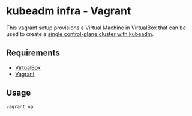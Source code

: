 # kubeadm infra - Vagrant

This vagrant setup provisions a Virtual Machine in VirtualBox that can be used to create a [single control-plane cluster with kubeadm](https://kubernetes.io/docs/setup/production-environment/tools/kubeadm/create-cluster-kubeadm/).

## Requirements

* [VirtualBox](https://www.virtualbox.org/wiki/Downloads)
* [Vagrant](https://www.vagrantup.com/docs/installation)

## Usage

```shell
vagrant up
```
